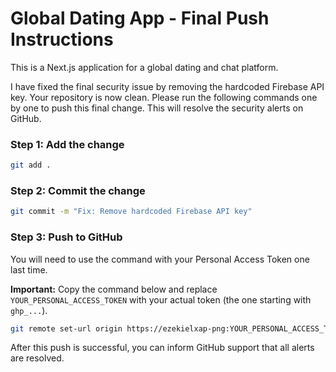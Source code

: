 # Global Dating App - Final Push Instructions

This is a Next.js application for a global dating and chat platform.

I have fixed the final security issue by removing the hardcoded Firebase API key. Your repository is now clean. Please run the following commands one by one to push this final change. This will resolve the security alerts on GitHub.

### Step 1: Add the change

```bash
git add .
```

### Step 2: Commit the change

```bash
git commit -m "Fix: Remove hardcoded Firebase API key"
```

### Step 3: Push to GitHub

You will need to use the command with your Personal Access Token one last time.

**Important:** Copy the command below and replace `YOUR_PERSONAL_ACCESS_TOKEN` with your actual token (the one starting with `ghp_...`).

```bash
git remote set-url origin https://ezekielxap-png:YOUR_PERSONAL_ACCESS_TOKEN@github.com/ezekielxap-png/global-dating-app.git && git push origin main
```

After this push is successful, you can inform GitHub support that all alerts are resolved.
